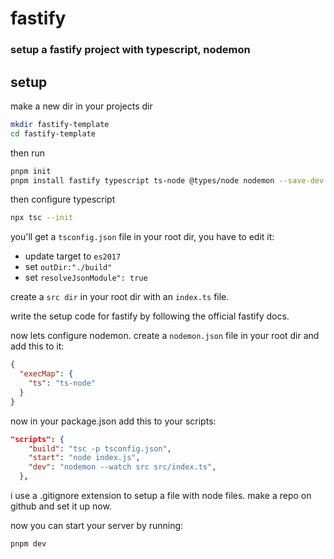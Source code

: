 # fastify

### setup a fastify project with typescript, nodemon

## setup

make a new dir in your projects dir

```bash
mkdir fastify-template
cd fastify-template
```

then run

```bash
pnpm init
pnpm install fastify typescript ts-node @types/node nodemon --save-dev
```

then configure typescript

```bash
npx tsc --init
```

you'll get a `tsconfig.json` file in your root dir, you have to edit it:

- update target to `es2017`
- set `outDir:"./build"`
- set `resolveJsonModule": true`
  

create a `src dir` in your root dir with an `index.ts` file.

write the setup code for fastify by following the official fastify docs.

now lets configure nodemon.
create a `nodemon.json` file in your root dir and add this to it:

```json
{
  "execMap": {
    "ts": "ts-node"
  }
}
```

now in your package.json add this to your scripts:

```json
"scripts": {
    "build": "tsc -p tsconfig.json",
    "start": "node index.js",
    "dev": "nodemon --watch src src/index.ts",
  },
```

i use a .gitignore extension to setup a file with node files.
make a repo on github and set it up now.

now you can start your server by running:

```bash
pnpm dev
```
